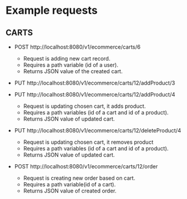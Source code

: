 # Example requests

## CARTS

- POST http://localhost:8080/v1/ecommerce/carts/6

    - Request is adding new cart record.
    - Requires a path variable (id of a user). 
    - Returns JSON value of the created cart.
  

- PUT http://localhost:8080/v1/ecommerce/carts/12/addProduct/3
- PUT http://localhost:8080/v1/ecommerce/carts/12/addProduct/4

    - Request is updating chosen cart, it adds product.
    - Requires a path variables (id of a cart and id of a product). 
    - Returns JSON value of updated cart.


- PUT http://localhost:8080/v1/ecommerce/carts/12/deleteProduct/4

    - Request is updating chosen cart, it removes product
    - Requires a path variables (id of a cart and id of a product). 
    - Returns JSON value of updated cart.


- POST http://localhost:8080/v1/ecommerce/carts/12/order

    - Request is creating new order based on cart.
    - Requires a path variable(id of a cart). 
    - Returns JSON value of created order.